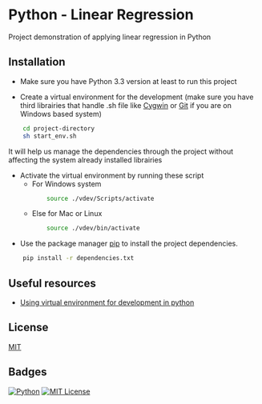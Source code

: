 
# Python - Linear Regression 

Project demonstration of applying linear regression in Python

## Installation

- Make sure you have Python 3.3 version at least to run this project

- Create a virtual environment for the development (make sure you have third librairies that handle .sh file like [Cygwin](https://cygwin.com/) or [Git](https://git-scm.com/downloads) if you are on Windows based system)
```bash
    cd project-directory
    sh start_env.sh
```
It will help us manage the dependencies through the project without affecting the system already installed librairies
- Activate the virtual environment by running these script
    - For Windows system
        ```bash
            source ./vdev/Scripts/activate
        ```
    - Else for Mac or Linux
        ```bash
            source ./vdev/bin/activate
        ```
- Use the package manager [pip](https://pip.pypa.io/en/stable/) to install the project dependencies.

```bash
    pip install -r dependencies.txt
```


## Useful resources

 - [Using virtual environment for development in python](https://virtualenv.pypa.io/en/latest/user_guide.html)


## License

[MIT](https://choosealicense.com/licenses/mit/)


## Badges

[![Python](https://img.shields.io/badge/language-python-blue)](https://python.org)
[![MIT License](https://img.shields.io/badge/License-MIT-green.svg)](https://choosealicense.com/licenses/mit/)
<!-- [![GPLv3 License](https://img.shields.io/badge/License-GPL%20v3-yellow.svg)](https://opensource.org/licenses/)
[![AGPL License](https://img.shields.io/badge/license-AGPL-blue.svg)](http://www.gnu.org/licenses/agpl-3.0) -->


